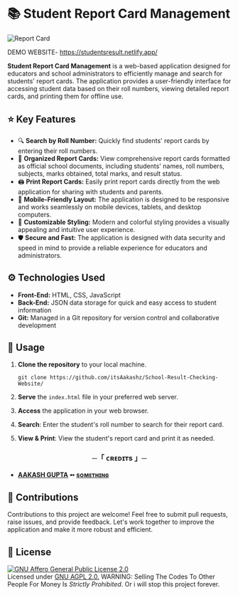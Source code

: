 # 📚 Student Report Card Management

![Report Card](https://telegra.ph/file/938af4154e480cc2c4d5c.png)

DEMO WEBSITE- https://studentsresult.netlify.app/



**Student Report Card Management** is a web-based application designed for educators and school administrators to efficiently manage and search for students' report cards. The application provides a user-friendly interface for accessing student data based on their roll numbers, viewing detailed report cards, and printing them for offline use.

## ⭐ Key Features

- 🔍 **Search by Roll Number:** Quickly find students' report cards by entering their roll numbers.
- 📝 **Organized Report Cards:** View comprehensive report cards formatted as official school documents, including students' names, roll numbers, subjects, marks obtained, total marks, and result status.
- 🖨️ **Print Report Cards:** Easily print report cards directly from the web application for sharing with students and parents.
- 📱 **Mobile-Friendly Layout:** The application is designed to be responsive and works seamlessly on mobile devices, tablets, and desktop computers.
- 🎨 **Customizable Styling:** Modern and colorful styling provides a visually appealing and intuitive user experience.
- 🛡️ **Secure and Fast:** The application is designed with data security and speed in mind to provide a reliable experience for educators and administrators.

## ⚙️ Technologies Used

- **Front-End:** HTML, CSS, JavaScript
- **Back-End:** JSON data storage for quick and easy access to student information
- **Git:** Managed in a Git repository for version control and collaborative development

## 🚀 Usage

1. **Clone the repository** to your local machine.
    ```shell
    git clone https://github.com/itsAakashz/School-Result-Checking-Website/
    ```

2. **Serve** the `index.html` file in your preferred web server.

3. **Access** the application in your web browser.

4. **Search**: Enter the student's roll number to search for their report card.

5. **View & Print**: View the student's report card and print it as needed.


<h3 align="center">
    ─「 ᴄʀᴇᴅɪᴛs 」─
</h3>

- <b>[AAKASH GUPTA](https://github.com/itsAakashz/School-Result-Checking-Website/)  ➻  [sᴏᴍᴇᴛʜɪɴɢ](https://github.com/itsAakashz/School-Result-Checking-Website/) </b>


## 🤝 Contributions
Contributions to this project are welcome! Feel free to submit pull requests, raise issues, and provide feedback. Let's work together to improve the application and make it more robust and efficient.

## 📄 License
[![GNU Affero General Public License 2.0](https://www.gnu.org/graphics/agplv3-155x51.png)](https://www.gnu.org/licenses/agpl-3.0.en.html#header)    
Licensed under [GNU AGPL 2.0.](https://github.com/itsAakashz/School-Result-Checking-Website/LICENSE)
WARNING: Selling The Codes To Other People For Money Is *Strictly Prohibited*. Or i will stop this project forever.
